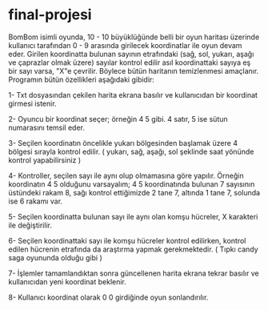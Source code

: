 # final-projesi
BomBom isimli oyunda, 10 - 10 büyüklüğünde belli bir oyun haritası üzerinde kullanıcı tarafından 0 - 9 arasında girilecek koordinatlar ile oyun devam eder. Girilen koordinatta bulunan sayının etrafındaki (sağ, sol, yukarı, aşağı ve çaprazlar olmak üzere) sayılar kontrol edilir asıl koordinattaki sayıya eş bir sayı varsa, "X"e çevrilir. Böylece bütün haritanın temizlenmesi amaçlanır. Programın bütün özellikleri aşağıdaki gibidir:

1- Txt dosyasından çekilen harita ekrana basılır ve kullanıcıdan bir koordinat girmesi istenir.

2- Oyuncu bir koordinat seçer; örneğin 4 5 gibi. 4 satır, 5 ise sütun numarasını temsil eder.

3- Seçilen koordinatın öncelikle yukarı bölgesinden başlamak üzere 4 bölgesi sırayla kontrol edilir.
( yukarı, sağ, aşağı, sol şeklinde saat yönünde kontrol yapabilirsiniz )

4- Kontroller, seçilen sayı ile aynı olup olmamasına göre yapılır. Örneğin koordinatın 4 5 olduğunu
varsayalım; 4 5 koordinatında bulunan 7 sayısının üstündeki rakam 8, sağı kontrol ettiğimizde 2
tane 7, altında 1 tane 7, solunda ise 6 rakamı var.

5- Seçilen koordinatta bulunan sayı ile aynı olan komşu hücreler, X karakteri ile değiştirilir.

6- Seçilen koordinattaki sayı ile komşu hücreler kontrol edilirken, kontrol edilen hücrenin etrafında
da araştırma yapmak gerekmektedir. ( Tıpkı candy saga oyununda olduğu gibi )

7- İşlemler tamamlandıktan sonra güncellenen harita ekrana tekrar basılır ve kullanıcıdan yeni
koordinat beklenir.

8- Kullanıcı koordinat olarak 0 0 girdiğinde oyun sonlandırılır.
